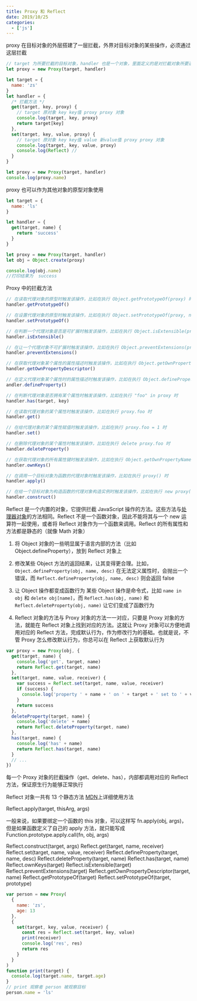 ```yaml
---
title: Proxy 和 Reflect
date: 2019/10/25
categories:
  - ['js']
---
```


proxy 在目标对象的外层搭建了一层拦截，外界对目标对象的某些操作，必须通过这层拦截

```js
// target 为所要拦截的目标对象，handler 也是一个对象，里面定义的是对拦截对象所要进行的拦截方法
let proxy = new Proxy(target, handler)
```

```js
let target = {
  name: 'zs'
}
let handler = {
  /* 拦截方法 */
  get(target, key, proxy) {
    // target 原对象 key key值 proxy proxy 对象
    console.log(target, key, proxy)
    return target[key]
  },
  set(target, key, value, proxy) {
    // target 原对象 key key值 value 新value值 proxy proxy 对象
    console.log(target, key, value, proxy)
    console.log(Reflect) //
  }
}

let proxy = new Proxy(target, handler)
console.log(proxy.name)
```

proxy 也可以作为其他对象的原型对象使用

```js
let target = {
  name: 'ls'
}

let handler = {
  get(target, name) {
    return 'success'
  }
}

let proxy = new Proxy(target, handler)
let obj = Object.create(proxy)

console.log(obj.name)
//打印结果为  success
```

Proxy 中的拦截方法

```js
// 在读取代理对象的原型时触发该操作，比如在执行 Object.getPrototypeOf(proxy) 时
handler.getPrototypeOf()

// 在设置代理对象的原型时触发该操作，比如在执行 Object.setPrototypeOf(proxy, null) 时
handler.setPrototypeOf()

// 在判断一个代理对象是否是可扩展时触发该操作，比如在执行 Object.isExtensible(proxy) 时
handler.isExtensible()

// 在让一个代理对象不可扩展时触发该操作，比如在执行 Object.preventExtensions(proxy) 时
handler.preventExtensions()

// 在获取代理对象某个属性的属性描述时触发该操作，比如在执行 Object.getOwnPropertyDescriptor(proxy, "foo") 时
handler.getOwnPropertyDescriptor()

// 在定义代理对象某个属性时的属性描述时触发该操作，比如在执行 Object.defineProperty(proxy, "foo", {}) 时
andler.defineProperty()

// 在判断代理对象是否拥有某个属性时触发该操作，比如在执行 "foo" in proxy 时
handler.has(target, key)

// 在读取代理对象的某个属性时触发该操作，比如在执行 proxy.foo 时
handler.get()

// 在给代理对象的某个属性赋值时触发该操作，比如在执行 proxy.foo = 1 时
handler.set()

// 在删除代理对象的某个属性时触发该操作，比如在执行 delete proxy.foo 时
handler.deleteProperty()

// 在获取代理对象的所有属性键时触发该操作，比如在执行 Object.getOwnPropertyNames(proxy) 时
handler.ownKeys()

// 在调用一个目标对象为函数的代理对象时触发该操作，比如在执行 proxy() 时
handler.apply()

// 在给一个目标对象为构造函数的代理对象构造实例时触发该操作，比如在执行 new proxy() 时
handler.construct()
```

Reflect 是一个内置的对象，它提供拦截 JavaScript 操作的方法。这些方法与[处理器对象](https://developer.mozilla.org/zh-CN/docs/Web/JavaScript/Reference/Global_Objects/Proxy/handler)的方法相同。Reflect 不是一个函数对象，因此不能将其与一个 new 运算符一起使用，或者将 Reflect 对象作为一个函数来调用。Reflect 的所有属性和方法都是静态的（就像 Math 对象）

1. 将 Object 对象的一些明显属于语言内部的方法（比如 Object.defineProperty），放到 Reflect 对象上

2. 修改某些 Object 方法的返回结果，让其变得更合理。比如，`Object.defineProperty(obj, name, desc)` 在无法定义属性时，会抛出一个错误，而 `Reflect.defineProperty(obj, name, desc)` 则会返回 false

3. 让 Object 操作都变成函数行为
   某些 Object 操作是命令式，比如 `name in obj` 和 `delete obj[name]`，而 `Reflect.has(obj, name)` 和 `Reflect.deleteProperty(obj, name)` 让它们变成了函数行为

4. Reflect 对象的方法与 Proxy 对象的方法一一对应，只要是 Proxy 对象的方法，就能在 Reflect 对象上找到对应的方法。这就让 Proxy 对象可以方便地调用对应的 Reflect 方法，完成默认行为，作为修改行为的基础。也就是说，不管 Proxy 怎么修改默认行为，你总可以在 Reflect 上获取默认行为

```js
var proxy = new Proxy(obj, {
  get(target, name) {
    console.log('get', target, name)
    return Reflect.get(target, name)
  },
  set(target, name, value, receiver) {
    var success = Reflect.set(target, name, value, receiver)
    if (success) {
      console.log('property ' + name + ' on ' + target + ' set to ' + value)
    }
    return success
  },
  deleteProperty(target, name) {
    console.log('delete' + name)
    return Reflect.deleteProperty(target, name)
  },
  has(target, name) {
    console.log('has' + name)
    return Reflect.has(target, name)
  }
  // ...
})
```

每一个 Proxy 对象的拦截操作（get、delete、has），内部都调用对应的 Reflect 方法，保证原生行为能够正常执行

Reflect 对象一共有 13 个静态方法
[MDN](https://developer.mozilla.org/zh-CN/docs/Web/JavaScript/Reference/Global_Objects/Reflect)上详细使用方法

Reflect.apply(target, thisArg, args)

一般来说，如果要绑定一个函数的 this 对象，可以这样写 fn.apply(obj, args)，但是如果函数定义了自己的 apply 方法，就只能写成 Function.prototype.apply.call(fn, obj, args)

Reflect.construct(target, args)
Reflect.get(target, name, receiver)
Reflect.set(target, name, value, receiver)
Reflect.defineProperty(target, name, desc)
Reflect.deleteProperty(target, name)
Reflect.has(target, name)
Reflect.ownKeys(target)
Reflect.isExtensible(target)
Reflect.preventExtensions(target)
Reflect.getOwnPropertyDescriptor(target, name)
Reflect.getPrototypeOf(target)
Reflect.setPrototypeOf(target, prototype)

```js
var person = new Proxy(
  {
    name: 'zs',
    age: 13
  },
  {
    set(target, key, value, receiver) {
      const res = Reflect.set(target, key, value)
      print(receiver)
      console.log('res', res)
      return res
    }
  }
)
function print(target) {
  console.log(target.name, target.age)
}
// print 观察者 person 被观察目标
person.name = 'ls'
```
